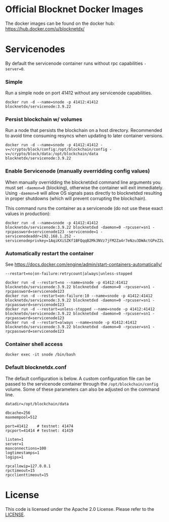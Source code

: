 Official Blocknet Docker Images
===============================

The docker images can be found on the docker hub: https://hub.docker.com/u/blocknetdx/

Servicenodes
============

By default the servicenode container runs without rpc capabilities `-server=0`.

### Simple

Run a simple node on port 41412 without any servicenode capabilities.
```
docker run -d --name=snode -p 41412:41412 blocknetdx/servicenode:3.9.22
```

### Persist blockchain w/ volumes

Run a node that persists the blockchain on a host directory. Recommended to avoid time consuming resyncs when updating to later container versions.
```
docker run -d --name=snode -p 41412:41412 -v=/crypto/block/config:/opt/blockchain/config -v=/crypto/block/data:/opt/blockchain/data blocknetdx/servicenode:3.9.22
```

### Enable Servicenode (manually overridding config values)

When manually overridding the blocknetdxd command line arguments you must set `-daemon=0` (blocking), otherwise the container will exit immediately. Using `-daemon=0` will allow OS signals pass directly to blocknetdxd resulting in proper shutdowns (which will prevent corrupting the blockchain).

This command runs the container as a servicenode (do not use these exact values in production):
```
docker run -d --name=snode -p 41412:41412 blocknetdx/servicenode:3.9.22 blocknetdxd -daemon=0 -rpcuser=sn1 -rpcpassword=servicenode123 -servicenode=1 -servicenodeaddr=192.168.1.252 -servicenodeprivkey=1AqiKXiSZKf1BFQqqB2Mk3NVz7jFM2Za4r7eNzu3DWActGPeZ2L
```

### Automatically restart the container

See https://docs.docker.com/engine/admin/start-containers-automatically/ 

`--restart=no|on-failure:retrycount|always|unless-stopped`

```
docker run -d --restart=no --name=snode -p 41412:41412 blocknetdx/servicenode:3.9.22 blocknetdxd -daemon=0 -rpcuser=sn1 -rpcpassword=servicenode123
docker run -d --restart=on-failure:10 --name=snode -p 41412:41412 blocknetdx/servicenode:3.9.22 blocknetdxd -daemon=0 -rpcuser=sn1 -rpcpassword=servicenode123
docker run -d --restart=unless-stopped --name=snode -p 41412:41412 blocknetdx/servicenode:3.9.22 blocknetdxd -daemon=0 -rpcuser=sn1 -rpcpassword=servicenode123
docker run -d --restart=always --name=snode -p 41412:41412 blocknetdx/servicenode:3.9.22 blocknetdxd -daemon=0 -rpcuser=sn1 -rpcpassword=servicenode123
```

### Container shell access

```
docker exec -it snode /bin/bash
```

### Default blocknetdx.conf

The default configuration is below. A custom configuration file can be passed to the servicenode container through the `/opt/blockchain/config` volume. Some of these parameters can also be adjusted on the command line.
```
datadir=/opt/blockchain/data  
                              
dbcache=256                   
maxmempool=512                
                              
port=41412    # testnet: 41474
rpcport=41414 # testnet: 41419
                              
listen=1                      
server=1                      
maxconnections=100            
logtimestamps=1               
logips=1                      
                              
rpcallowip=127.0.0.1          
rpctimeout=15                 
rpcclienttimeout=15           
```

License
=======

This code is licensed under the Apache 2.0 License. Please refer to the [LICENSE](https://github.com/BlocknetDX/dockerimages/blob/master/LICENSE).
